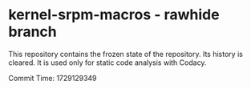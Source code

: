 # kernel-srpm-macros - rawhide branch

This repository contains the frozen state of the repository.
Its history is cleared. It is used only for static code
analysis with Codacy.

Commit Time: 1729129349